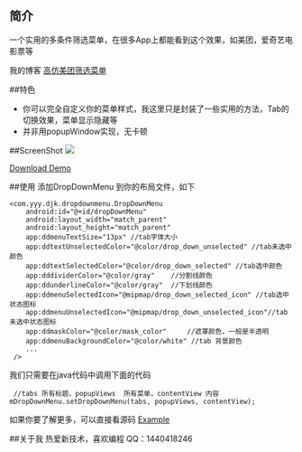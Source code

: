 ## 简介
一个实用的多条件筛选菜单，在很多App上都能看到这个效果，如美团，爱奇艺电影票等

我的博客 <a href="http://blog.csdn.net/djk_dong/article/details/46865929">高仿美团筛选菜单</a>

##特色
 - 你可以完全自定义你的菜单样式，我这里只是封装了一些实用的方法，Tab的切换效果，菜单显示隐藏等
 - 并非用popupWindow实现，无卡顿

##ScreenShot
<img src="https://raw.githubusercontent.com/dongjunkun/DropDownMenu/master/art/simple.gif"/>

<a href="https://raw.githubusercontent.com/dongjunkun/DropDownMenu/master/app/build/outputs/apk/app-debug.apk">Download Demo</a>

##使用
添加DropDownMenu 到你的布局文件，如下
```
<com.yyy.djk.dropdownmenu.DropDownMenu
    android:id="@+id/dropDownMenu"
    android:layout_width="match_parent"
    android:layout_height="match_parent"
    app:ddmenuTextSize="13px" //tab字体大小
    app:ddtextUnselectedColor="@color/drop_down_unselected" //tab未选中颜色
    app:ddtextSelectedColor="@color/drop_down_selected" //tab选中颜色
    app:dddividerColor="@color/gray"    //分割线颜色
    app:ddunderlineColor="@color/gray"  //下划线颜色
    app:ddmenuSelectedIcon="@mipmap/drop_down_selected_icon" //tab选中状态图标
    app:ddmenuUnselectedIcon="@mipmap/drop_down_unselected_icon"//tab未选中状态图标
    app:ddmaskColor="@color/mask_color"     //遮罩颜色，一般是半透明
    app:ddmenuBackgroundColor="@color/white" //tab 背景颜色
    ...
 />
```
我们只需要在java代码中调用下面的代码

```
 //tabs 所有标题，popupViews  所有菜单，contentView 内容
mDropDownMenu.setDropDownMenu(tabs, popupViews, contentView);
```
如果你要了解更多，可以直接看源码  <a href="https://github.com/dongjunkun/DropDownMenu/blob/master/app/src/main/java/com/yyy/djk/dropdownmenu/MainActivity.java">Example</a>

##关于我
热爱新技术，喜欢编程 QQ：1440418246
